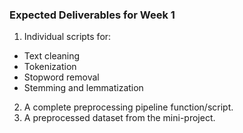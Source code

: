 ### Expected Deliverables for Week 1 ###
1. Individual scripts for:
 - Text cleaning
 - Tokenization
 - Stopword removal
- Stemming and lemmatization

2. A complete preprocessing pipeline function/script.
3. A preprocessed dataset from the mini-project.
